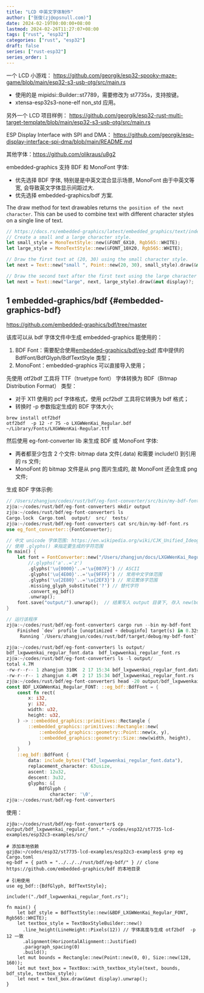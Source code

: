 ```yaml
---
title: "LCD 中英文字体制作"
author: ["张俊(zj@opsnull.com)"]
date: 2024-02-19T00:00:00+08:00
lastmod: 2024-02-26T11:27:07+08:00
tags: ["rust", "esp32"]
categories: ["rust", "esp32"]
draft: false
series: ["rust-esp32"]
series_order: 1
---
```


一个 LCD 小游戏：
<https://github.com/georgik/esp32-spooky-maze-game/blob/main/esp32-s3-usb-otg/src/main.rs>

-   使用的是 mipidsi::Builder::st7789，需要修改为 st7735s，支持按键。
-   xtensa-esp32s3-none-elf non_std 应用。

另外一个 LCD 项目样例：
<https://github.com/georgik/esp32-rust-multi-target-template/blob/main/esp32-s3-usb-otg/src/main.rs>

ESP Display Interface with SPI and DMA：
<https://github.com/georgik/esp-display-interface-spi-dma/blob/main/README.md>

其他字体：<https://github.com/olikraus/u8g2>

embedded-graphics 支持 BDF 和 MonoFont 字体:

-   优先选择 BDF 字体, 特别是是中英文混合显示场景, MonoFont 由于中英文等宽, 会导致英文字体显示间距过大.
-   优先选择 embedded-graphics/bdf 方案.

The draw method for text drawables returns `the position of the next character`. This can be used to
combine text with different character styles on a single line of text.

```rust
// https://docs.rs/embedded-graphics/latest/embedded_graphics/text/index.html#examples
// Create a small and a large character style.
let small_style = MonoTextStyle::new(&FONT_6X10, Rgb565::WHITE);
let large_style = MonoTextStyle::new(&FONT_10X20, Rgb565::WHITE);

// Draw the first text at (20, 30) using the small character style.
let next = Text::new("small ", Point::new(20, 30), small_style).draw(&mut display)?;

// Draw the second text after the first text using the large character style.
let next = Text::new("large", next, large_style).draw(&mut display)?;
```


## <span class="section-num">1</span> embedded-graphics/bdf {#embedded-graphics-bdf}

<https://github.com/embedded-graphics/bdf/tree/master>

该库可以从 bdf 字体文件中生成 embedded-graphics 能使用的：

1.  BDF Font：需要配合使用[embedded-graphics/bdf/eg-bdf](https://github.com/embedded-graphics/bdf/blob/master/eg-bdf/src/text.rs) 库中提供的 BdfFont/BdfGlyph/BdfTextStyle 类型；
2.  MonoFont：embedded-graphics 可以直接导入使用；

先使用 otf2bdf 工具将 TTF（truetype font） 字体转换为 BDF（Bitmap Distribution Format） 类型：

-   对于 X11 使用的 pcf 字体格式，使用 pcf2bdf 工具将它转换为 bdf 格式；
-   转换时 -p 参数指定生成的 BDF 字体大小;

<!--listend-->

```shell
brew install otf2bdf
otf2bdf  -p 12 -r 75 -o LXGWWenKai_Regular.bdf  ~/Library/Fonts/LXGWWenKai-Regular.ttf
```

然后使用 eg-font-converter lib 来生成 BDF 或 MonoFont 字体:

-   两者都至少包含 2 个文件: bitmap data 文件(.data) 和需要 include!() 到引用的 rs 文件;
-   MonoFont 的 bitmap 文件是从 png 图片生成的, 故 MonoFont 还会生成 png 文件;

生成 BDF 字体示例:

```rust
// /Users/zhangjun/codes/rust/bdf/eg-font-converter/src/bin/my-bdf-font.rs
zj@a:~/codes/rust/bdf/eg-font-converter$ mkdir output
zj@a:~/codes/rust/bdf/eg-font-converter$ ls
Cargo.lock  Cargo.toml  output/  src/  tests/
zj@a:~/codes/rust/bdf/eg-font-converter$ cat src/bin/my-bdf-font.rs
use eg_font_converter::{FontConverter};

// 中文 unicode 字体范围: https://en.wikipedia.org/wiki/CJK_Unified_Ideographs_(Unicode_block)
// 使用 .glyphs() 来指定要生成的字符范围
fn main() {
    let font = FontConverter::new("/Users/zhangjun/docs/LXGWWenKai_Regular.bdf", "BDF_LXGWWenKai_Regular_FONT")
        //.glyphs('a'..='z')
        .glyphs('\u{0000}'..='\u{007F}') // ASCII
        .glyphs('\u{4E00}'..='\u{9FFF}') // 常用中文字体范围
        .glyphs('\u{2E80}'..='\u{2EF3}') // 常见繁体字范围
        .missing_glyph_substitute('?') // 替代字符
        .convert_eg_bdf()
        .unwrap();
    font.save("output/").unwrap();  // 结果写入 output 目录下, 存入 new(bdf_file, name) 的 小写 name.rs 文件中.
}

// 运行该程序
zj@a:~/codes/rust/bdf/eg-font-converter$ cargo run --bin my-bdf-font
    Finished `dev` profile [unoptimized + debuginfo] target(s) in 0.32s
     Running `/Users/zhangjun/codes/rust/bdf/target/debug/my-bdf-font`

zj@a:~/codes/rust/bdf/eg-font-converter$ ls output/
bdf_lxgwwenkai_regular_font.data  bdf_lxgwwenkai_regular_font.rs
zj@a:~/codes/rust/bdf/eg-font-converter$ ls -l output/
total 4.7M
-rw-r--r-- 1 zhangjun 310K  2 17 15:34 bdf_lxgwwenkai_regular_font.data
-rw-r--r-- 1 zhangjun 4.4M  2 17 15:34 bdf_lxgwwenkai_regular_font.rs
zj@a:~/codes/rust/bdf/eg-font-converter$ head -20 output/bdf_lxgwwenkai_regular_font.rs
const BDF_LXGWWenKai_Regular_FONT: ::eg_bdf::BdfFont = {
    const fn rect(
        x: i32,
        y: i32,
        width: u32,
        height: u32,
    ) -> ::embedded_graphics::primitives::Rectangle {
        ::embedded_graphics::primitives::Rectangle::new(
            ::embedded_graphics::geometry::Point::new(x, y),
            ::embedded_graphics::geometry::Size::new(width, height),
        )
    }
    ::eg_bdf::BdfFont {
        data: include_bytes!("bdf_lxgwwenkai_regular_font.data"),
        replacement_character: 63usize,
        ascent: 12u32,
        descent: 3u32,
        glyphs: &[
            BdfGlyph {
                character: '\0',
zj@a:~/codes/rust/bdf/eg-font-converter$
```

使用：

```shell
zj@a:~/codes/rust/bdf/eg-font-converter$ cp output/bdf_lxgwwenkai_regular_font.* ~/codes/esp32/st7735-lcd-examples/esp32c3-examples/src/

# 添加本地依赖
gzj@a:~/codes/esp32/st7735-lcd-examples/esp32c3-examples$ grep eg Cargo.toml
eg-bdf = { path = "../../../rust/bdf/eg-bdf/" } // clone https://github.com/embedded-graphics/bdf 的本地目录

# 引用使用
use eg_bdf::{BdfGlyph, BdfTextStyle};

include!("./bdf_lxgwwenkai_regular_font.rs");

fn main() {
    let bdf_style = BdfTextStyle::new(&BDF_LXGWWenKai_Regular_FONT, Rgb565::WHITE);
    let textbox_style = TextBoxStyleBuilder::new()
      .line_height(LineHeight::Pixels(12)) // 字体高度与生成 otf2bdf  -p 12 一致
      .alignment(HorizontalAlignment::Justified)
      .paragraph_spacing(0)
      .build();
    let mut bounds = Rectangle::new(Point::new(0, 0), Size::new(128, 160));
    let mut text_box = TextBox::with_textbox_style(text, bounds, bdf_style, textbox_style);
    let next = text_box.draw(&mut display).unwrap();
}
```
